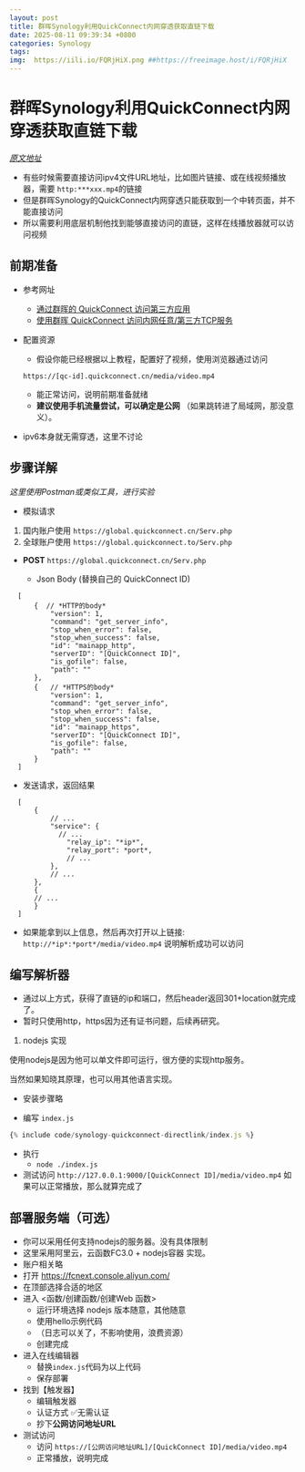 ```yaml
---
layout: post
title: 群晖Synology利用QuickConnect内网穿透获取直链下载
date: 2025-08-11 09:39:34 +0800
categories: Synology
tags: 
img:  https://iili.io/FQRjHiX.png ##https://freeimage.host/i/FQRjHiX
---
```


# 群晖Synology利用QuickConnect内网穿透获取直链下载
  *[原文地址](https://www.troy-web.top/blog-mdui/synology/2025/08/11/synology-quickconnect-directlink.html)*

<script>
  var $currentScript = Prism.util.currentScript();
  
  if (document.URL.indexOf("troy-web.top") > -1 || document.URL.indexOf("127.0.0.1") > -1) {

    $('.container').ready(() => {
      $currentScript.prev("p").css("display", "none");
      $currentScript.remove();
    });
  }

</script>

  - 有些时候需要直接访问ipv4文件URL地址，比如图片链接、或在线视频播放器，需要 `http:***xxx.mp4`的链接
  - 但是群晖Synology的QuickConnect内网穿透只能获取到一个中转页面，并不能直接访问
  - 所以需要利用底层机制他找到能够直接访问的直链，这样在线播放器就可以访问视频

  
## 前期准备



  - 参考网址
    - [通过群晖的 QuickConnect 访问第三方应用](https://null.studio/2020/02/16/access-thirdparty-web-via-synology-quickconnect/)
    - [使用群晖 QuickConnect 访问内网任意/第三方TCP服务](https://blog.lyc8503.net/post/10-all-in-quickconnect/)

  - 配置资源
    - 假设你能已经根据以上教程，配置好了视频，使用浏览器通过访问
     
    `https://[qc-id].quickconnect.cn/media/video.mp4`
    - 能正常访问，说明前期准备就绪
    - **建议使用手机流量尝试，可以确定是公网** （如果跳转进了局域网，那没意义）。
  - ipv6本身就无需穿透，这里不讨论

## 步骤详解
  *这里使用Postman或类似工具，进行实验*
  
  - 模拟请求
  
  1. 国内账户使用 `https://global.quickconnect.cn/Serv.php`
  2. 全球账户使用 `https://global.quickconnect.to/Serv.php`
  
  - **POST**  `https://global.quickconnect.cn/Serv.php` 
  
    - Json Body  (替换自己的 QuickConnect ID)
  ~~~ json5
    [
        {  // *HTTP的body*
            "version": 1,
            "command": "get_server_info",
            "stop_when_error": false,
            "stop_when_success": false,
            "id": "mainapp_http",
            "serverID": "[QuickConnect ID]",
            "is_gofile": false,
            "path": ""
        },
        {   // *HTTPS的body*
            "version": 1,
            "command": "get_server_info",
            "stop_when_error": false,
            "stop_when_success": false,
            "id": "mainapp_https",
            "serverID": "[QuickConnect ID]",
            "is_gofile": false,
            "path": ""
        }
    ]
  ~~~

  - 发送请求，返回结果
  ~~~ json5
    [
        {
            // ...
            "service": {
              // ...
                "relay_ip": "*ip*",
                "relay_port": *port*,
                // ...
            },
            // ...
        },
        {
        // ...
        }
    ]
  ~~~

  - 如果能拿到以上信息，然后再次打开以上链接: `http://*ip*:*port*/media/video.mp4`  说明解析成功可以访问

## 编写解析器
  - 通过以上方式，获得了直链的ip和端口，然后header返回301+location就完成了。
  - 暂时只使用http，https因为还有证书问题，后续再研究。

  1. nodejs 实现
  
  使用nodejs是因为他可以单文件即可运行，很方便的实现http服务。

  当然如果知晓其原理，也可以用其他语言实现。
  - 安装步骤略
  
  - 编写 `index.js`


~~~ javascript
{% include code/synology-quickconnect-directlink/index.js %}
~~~

<script>
  var $currentScript = Prism.util.currentScript();

  $('.container').ready(() => {
     /*var $currentScript = $('#synology-quickconnect-directlink');$(document.currentScript);*/
    if ($currentScript) {
      $currentScript.prev(".language-javascript").find("pre")
        .attr({
          'data-download-link': '',
          'data-src': "https://github.tianrld.top/https://raw.githubusercontent.com/oOtroyOo/blog-mdui/master/_includes/code/synology-quickconnect-directlink/index.js"
        });
      /*$currentScript.remove();*/
    }
  });
</script>

  - 执行
    - `node ./index.js`
  - 测试访问 `http://127.0.0.1:9000/[QuickConnect ID]/media/video.mp4`
  如果可以正常播放，那么就算完成了

## 部署服务端（可选）
  - 你可以采用任何支持nodejs的服务器。没有具体限制
  - 这里采用阿里云，云函数FC3.0 + nodejs容器 实现。
  - 账户相关略
  - 打开 https://fcnext.console.aliyun.com/
  - 在顶部选择合适的地区
  - 进入 <函数/创建函数/创建Web 函数>
    - 运行环境选择 nodejs 版本随意，其他随意
    - 使用hello示例代码
    - （日志可以关了，不影响使用，浪费资源）
    - 创建完成
  - 进入在线编辑器
    - 替换`index.js`代码为以上代码
    - 保存部署
  - 找到【触发器】
    - 编辑触发器
    - 认证方式 ✅无需认证
    - 抄下**公网访问地址URL**
  - 测试访问
    - 访问 `https://[公网访问地址URL]/[QuickConnect ID]/media/video.mp4`
    - 正常播放，说明完成

